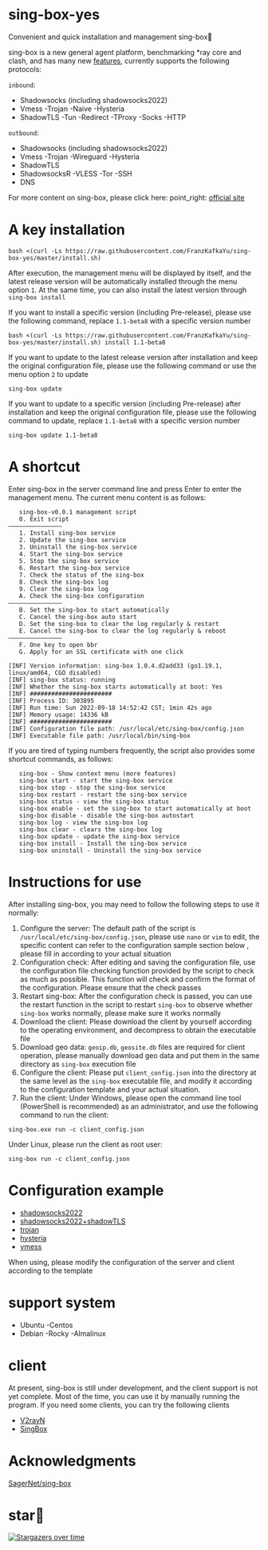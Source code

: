 # sing-box-yes

Convenient and quick installation and management sing-box:100:

sing-box is a new general agent platform, benchmarking *ray core and clash, and has many new [features](https://sing-box.sagernet.org/features/), currently supports the following protocols:

`inbound`:
- Shadowsocks (including shadowsocks2022)
- Vmess
-Trojan
-Naive
-Hysteria
- ShadowTLS
-Tun
-Redirect
-TProxy
-Socks
-HTTP

`outbound`:
- Shadowsocks (including shadowsocks2022)
- Vmess
-Trojan
-Wireguard
-Hysteria
- ShadowTLS
- ShadowsocksR
-VLESS
-Tor
-SSH
- DNS

For more content on sing-box, please click here: point_right: [official site](https://sing-box.sagernet.org/)
# A key installation  
```
bash <(curl -Ls https://raw.githubusercontent.com/FranzKafkaYu/sing-box-yes/master/install.sh)
```
After execution, the management menu will be displayed by itself, and the latest release version will be automatically installed through the menu option `1`. At the same time, you can also install the latest version through `sing-box install`

If you want to install a specific version (including Pre-release), please use the following command, replace `1.1-beta8` with a specific version number
```
bash <(curl -Ls https://raw.githubusercontent.com/FranzKafkaYu/sing-box-yes/master/install.sh) install 1.1-beta8
```
If you want to update to the latest release version after installation and keep the original configuration file, please use the following command or use the menu option `2` to update
```
sing-box update
```
If you want to update to a specific version (including Pre-release) after installation and keep the original configuration file, please use the following command to update, replace `1.1-beta8` with a specific version number
```
sing-box update 1.1-beta8
```
# A shortcut
Enter sing-box in the server command line and press Enter to enter the management menu. The current menu content is as follows:

```
   sing-box-v0.0.1 management script
   0. Exit script
———————————————
   1. Install sing-box service
   2. Update the sing-box service
   3. Uninstall the sing-box service
   4. Start the sing-box service
   5. Stop the sing-box service
   6. Restart the sing-box service
   7. Check the status of the sing-box
   8. Check the sing-box log
   9. Clear the sing-box log
   A. Check the sing-box configuration
———————————————
   B. Set the sing-box to start automatically
   C. Cancel the sing-box auto start
   D. Set the sing-box to clear the log regularly & restart
   E. Cancel the sing-box to clear the log regularly & reboot
———————————————
   F. One key to open bbr
   G. Apply for an SSL certificate with one click
 
[INF] Version information: sing-box 1.0.4.d2add33 (go1.19.1, linux/amd64, CGO disabled)
[INF] sing-box status: running
[INF] Whether the sing-box starts automatically at boot: Yes
[INF] #######################
[INF] Process ID: 303895
[INF] Run time: Sun 2022-09-18 14:52:42 CST; 1min 42s ago
[INF] Memory usage: 14336 kB
[INF] #######################
[INF] Configuration file path: /usr/local/etc/sing-box/config.json
[INF] Executable file path: /usr/local/bin/sing-box

```
If you are tired of typing numbers frequently, the script also provides some shortcut commands, as follows:
```
   sing-box - Show context menu (more features)
   sing-box start - start the sing-box service
   sing-box stop - stop the sing-box service
   sing-box restart - restart the sing-box service
   sing-box status - view the sing-box status
   sing-box enable - set the sing-box to start automatically at boot
   sing-box disable - disable the sing-box autostart
   sing-box log - view the sing-box log
   sing-box clear - clears the sing-box log
   sing-box update - update the sing-box service
   sing-box install - Install the sing-box service
   sing-box uninstall - Uninstall the sing-box service
```

# Instructions for use  
After installing sing-box, you may need to follow the following steps to use it normally:

1) Configure the server: The default path of the script is `/usr/local/etc/sing-box/config.json`, please use `nano` or `vim` to edit, the specific content can refer to the configuration sample section below , please fill in according to your actual situation
2) Configuration check: After editing and saving the configuration file, use the configuration file checking function provided by the script to check as much as possible. This function will check and confirm the format of the configuration. Please ensure that the check passes
3) Restart sing-box: After the configuration check is passed, you can use the restart function in the script to restart `sing-box` to observe whether `sing-box` works normally, please make sure it works normally
4) Download the client: Please download the client by yourself according to the operating environment, and decompress to obtain the executable file
5) Download geo data: `geoip.db`, `geosite.db` files are required for client operation, please manually download geo data and put them in the same directory as `sing-box` execution file
6) Configure the client: Please put `client_config.json` into the directory at the same level as the `sing-box` executable file, and modify it according to the configuration template and your actual situation.
7) Run the client:
Under Windows, please open the command line tool (PowerShell is recommended) as an administrator, and use the following command to run the client:
```
sing-box.exe run -c client_config.json
```
Under Linux, please run the client as root user:
```
sing-box run -c client_config.json
```

# Configuration example
- [shadowsocks2022](https://github.com/FranzKafkaYu/sing-box-yes/tree/main/shadowsocks2022)
- [shadowsocks2022+shadowTLS](https://github.com/FranzKafkaYu/sing-box-yes/tree/main/shadowsocks2022_with_shadowTLS)
- [trojan](https://github.com/FranzKafkaYu/sing-box-yes/tree/main/trojan)
- [hysteria](https://github.com/FranzKafkaYu/sing-box-yes/tree/main/hysteria)
- [vmess](https://github.com/FranzKafkaYu/sing-box-yes/tree/main/vmess)

When using, please modify the configuration of the server and client according to the template

# support system  
- Ubuntu
-Centos
- Debian
-Rocky
-Almalinux

# client

At present, sing-box is still under development, and the client support is not yet complete. Most of the time, you can use it by manually running the program. If you need some clients, you can try the following clients
- [V2rayN](https://github.com/2dust/v2rayN/releases/tag/5.36)
- [SingBox](https://github.com/daodao97/SingBox)

# Acknowledgments
[SagerNet/sing-box](https://github.com/SagerNet/sing-box)

# star:star2:

[![Stargazers over time](https://starchart.cc/FranzKafkaYu/sing-box-yes.svg)](https://starchart.cc/FranzKafkaYu/sing-box-yes)
